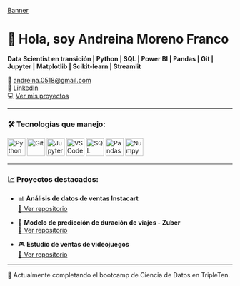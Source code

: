 [Banner](github-banner-andreina.jpg)

# 👋 Hola, soy Andreina Moreno Franco
**Data Scientist en transición | Python | SQL | Power BI | Pandas | Git | Jupyter | Matplotlib | Scikit-learn | Streamlit**

📧 andreina.0518@gmail.com  
🔗 [LinkedIn](https://www.linkedin.com/in/andreina-moreno-franco)  
💻 [Ver mis proyectos](https://github.com/andre0518?tab=repositories)

---

### 🛠 Tecnologías que manejo:
<p>
  <img src="https://cdn.jsdelivr.net/gh/devicons/devicon/icons/python/python-original.svg" alt="Python" width="40"/>
  <img src="https://cdn.jsdelivr.net/gh/devicons/devicon/icons/git/git-original.svg" alt="Git" width="40"/>
  <img src="https://cdn.jsdelivr.net/gh/devicons/devicon/icons/jupyter/jupyter-original.svg" alt="Jupyter" width="40"/>
  <img src="https://cdn.jsdelivr.net/gh/devicons/devicon/icons/vscode/vscode-original.svg" alt="VSCode" width="40"/>
  <img src="https://cdn.jsdelivr.net/gh/devicons/devicon/icons/mysql/mysql-original.svg" alt="SQL" width="40"/>
  <img src="https://cdn.jsdelivr.net/gh/devicons/devicon/icons/pandas/pandas-original.svg" alt="Pandas" width="40"/>
  <img src="https://cdn.jsdelivr.net/gh/devicons/devicon/icons/numpy/numpy-original.svg" alt="Numpy" width="40"/>
</p>

---

### 📈 Proyectos destacados:

- 📊 **Análisis de datos de ventas Instacart**  
  [🔗 Ver repositorio](https://github.com/andre0518/proyecto-instacart)

- 🚕 **Modelo de predicción de duración de viajes - Zuber**  
  [🔗 Ver repositorio](https://github.com/andre0518/proyecto-zuber)

- 🎮 **Estudio de ventas de videojuegos**  
  [🔗 Ver repositorio](https://github.com/andre0518/videojuegos-eda)

---

🌱 Actualmente completando el bootcamp de Ciencia de Datos en TripleTen.
